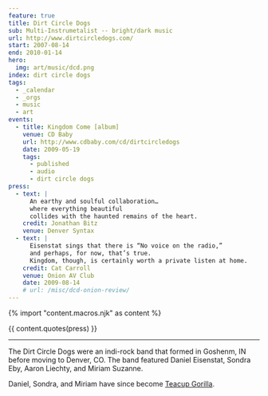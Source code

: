 ```yaml
---
feature: true
title: Dirt Circle Dogs
sub: Multi-Instrumetalist -- bright/dark music
url: http://www.dirtcircledogs.com/
start: 2007-08-14
end: 2010-01-14
hero:
  img: art/music/dcd.png
index: dirt circle dogs
tags:
  - _calendar
  - _orgs
  - music
  - art
events:
  - title: Kingdom Come [album]
    venue: CD Baby
    url: http://www.cdbaby.com/cd/dirtcircledogs
    date: 2009-05-19
    tags:
      - published
      - audio
      - dirt circle dogs
press:
  - text: |
      An earthy and soulful collaboration…
      where everything beautiful
      collides with the haunted remains of the heart.
    credit: Jonathan Bitz
    venue: Denver Syntax
  - text: |
      Eisenstat sings that there is “No voice on the radio,”
      and perhaps, for now, that’s true.
      Kingdom, though, is certainly worth a private listen at home.
    credit: Cat Carroll
    venue: Onion AV Club
    date: 2009-08-14
    # url: /misc/dcd-onion-review/
---
```


{% import "content.macros.njk" as content %}

{{ content.quotes(press) }}

------

The Dirt Circle Dogs were an indi-rock band
that formed in Goshenm, IN
before moving to Denver, CO.
The band featured Daniel Eisenstat,
Sondra Eby,
Aaron Liechty,
and Miriam Suzanne.

Daniel, Sondra, and Miriam have since become
[Teacup Gorilla](teacup-gorilla/).
